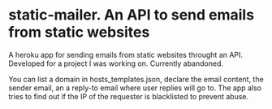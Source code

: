 # static-mailer. An API to send emails from static websites

A heroku app for sending emails from static websites throught an API. Developed for a project I was working on. Currently abandoned.

You can list a domain in hosts_templates.json, declare the email content, the sender email, an a reply-to email where user replies will go to. The app also tries to find out if the IP of the requester is blacklisted to prevent abuse.

